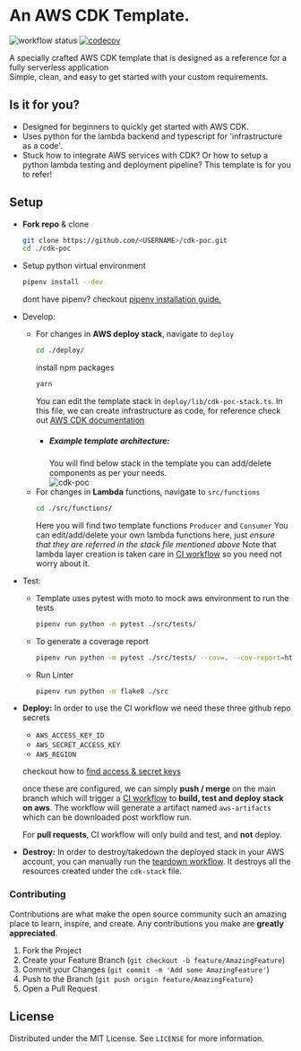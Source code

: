 # An AWS CDK Template.

![workflow status](https://github.com/Atharva21/cdk-poc/actions/workflows/ci.yml/badge.svg) [![codecov](https://codecov.io/gh/Atharva21/cdk-poc/branch/main/graph/badge.svg)](https://codecov.io/gh/Atharva21/cdk-poc)

A specially crafted AWS CDK template that is designed as a reference for a fully serverless application <br>
Simple, clean, and easy to get started with your custom requirements.

## Is it for you?

- Designed for beginners to quickly get started with AWS CDK.
- Uses python for the lambda backend and typescript for 'infrastructure as a code'.
- Stuck how to integrate AWS services with CDK? Or how to setup a python lambda testing and deployment pipeline? This template is for you to refer!

## Setup

- **Fork repo** & clone

  ```bash
  git clone https://github.com/<USERNAME>/cdk-poc.git
  cd ./cdk-poc
  ```

- Setup python virtual environment

  ```bash
  pipenv install --dev
  ```

  dont have pipenv? checkout [pipenv installation guide.](https://pipenv.pypa.io/en/latest/)

- Develop:

  - For changes in **AWS deploy stack**, navigate to `deploy`
    ```bash
    cd ./deploy/
    ```
    install npm packages
    ```bash
    yarn
    ```
    You can edit the template stack in `deploy/lib/cdk-poc-stack.ts`.
    In this file, we can create infrastructure as code, for reference check out [AWS CDK documentation](https://docs.aws.amazon.com/cdk/api/v2/docs/aws-cdk-lib-readme.html)
    - ##### Example template architecture:
      You will find below stack in the template you can add/delete components as per your needs.<br>
      ![cdk-poc](https://user-images.githubusercontent.com/35420813/153103540-c649c65d-dd72-4f0e-ba2f-62ca8aa4bb6d.jpg)
  - For changes in **Lambda** functions, navigate to `src/functions`
    ```bash
    cd ./src/functions/
    ```
    Here you will find two template functions `Producer` and `Consumer`
    You can edit/add/delete your own lambda functions here, just _ensure that they are referred in the stack file mentioned above_
    Note that lambda layer creation is taken care in [CI workflow](https://github.com/Atharva21/cdk-poc/blob/b66804d2970aba01eebaa8c740fda4e8bb8b6363/.github/workflows/ci.yml#L66) so you need not worry about it.

- Test:

  - Template uses pytest with moto to mock aws environment
    to run the tests
    ```bash
    pipenv run python -m pytest ./src/tests/
    ```
  - To generate a coverage report

    ```bash
    pipenv run python -m pytest ./src/tests/ --cov=. --cov-report=html
    ```

  - Run Linter
    ```bash
    pipenv run python -m flake8 ./src
    ```

- **Deploy:**
  In order to use the CI workflow we need these three github repo secrets

  - `AWS_ACCESS_KEY_ID`
  - `AWS_SECRET_ACCESS_KEY`
  - `AWS_REGION`

  checkout how to [find access & secret keys](https://docs.aws.amazon.com/powershell/latest/userguide/pstools-appendix-sign-up.html)

  once these are configured, we can simply **push / merge** on the main branch which will trigger a [CI workflow](https://github.com/Atharva21/cdk-poc/actions/workflows/ci.yml) to **build, test and deploy stack on aws**.
  The workflow will generate a artifact named `aws-artifacts` which can be downloaded post workflow run.

  For **pull requests**, CI workflow will only build and test, and **not** deploy.

- **Destroy:**
  In order to destroy/takedown the deployed stack in your AWS account, you can manually run the [teardown workflow](https://github.com/Atharva21/cdk-poc/actions/workflows/teardown.yml).
  It destroys all the resources created under the `cdk-stack` file.

<!-- CONTRIBUTING -->

### Contributing

Contributions are what make the open source community such an amazing place to learn, inspire, and create. Any contributions you make are **greatly appreciated**.

1. Fork the Project
2. Create your Feature Branch (`git checkout -b feature/AmazingFeature`)
3. Commit your Changes (`git commit -m 'Add some AmazingFeature'`)
4. Push to the Branch (`git push origin feature/AmazingFeature`)
5. Open a Pull Request

<!-- LICENSE -->

## License

Distributed under the MIT License. See `LICENSE` for more information.
